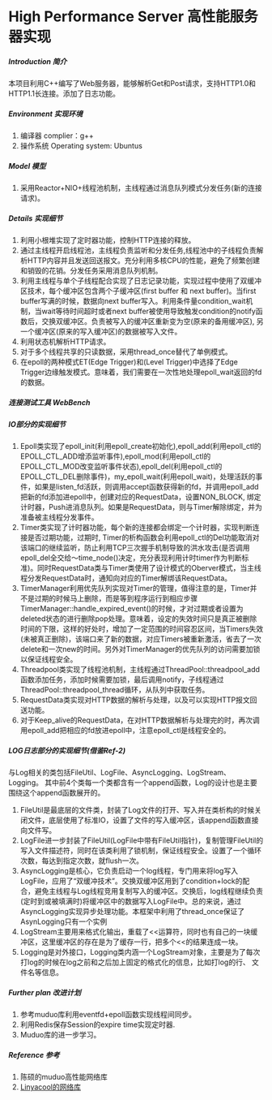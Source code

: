 # High Performance Server 高性能服务器实现

##### Introduction 简介
本项目利用C++编写了Web服务器，能够解析Get和Post请求，支持HTTP1.0和HTTP1.1长连接。添加了日志功能。

##### Environment 实现环境
1. 编译器 complier：g++
2. 操作系统 Operating system: Ubuntus


##### Model 模型
1. 采用Reactor+NIO+线程池机制，主线程通过消息队列模式分发任务(新的连接请求)。

##### Details 实现细节
1. 利用小根堆实现了定时器功能，控制HTTP连接的释放。
2. 通过主线程开启线程池，主线程负责监听和分发任务,线程池中的子线程负责解析HTTP内容并且发送回送报文。充分利用多核CPU的性能，避免了频繁创建和销毁的花销。分发任务采用消息队列机制。
3. 利用主线程与单个子线程配合实现了日志记录功能，实现过程中使用了双缓冲区技术，每个缓冲区包含两个子缓冲区(first buffer 和 next buffer)。当first buffer写满的时候，数据向next buffer写入。利用条件量condition_wait机制，当wait等待时间超时或者next buffer被使用导致触发condition的notify函数后，交换双缓冲区。负责被写入的缓冲区重新变为空(原来的备用缓冲区), 另一个缓冲区(原来的写入缓冲区)的数据被写入文件。
4. 利用状态机解析HTTP请求。
5. 对于多个线程共享的只读数据，采用thread_once替代了单例模式。
6. 在epoll的两种模式ET(Edge Trigger)和(Level Trigger)中选择了Edge Trigger边缘触发模式。意味着，我们需要在一次性地处理epoll_wait返回的fd的数据。


##### 连接测试工具 WebBench

##### IO部分的实现细节
1. Epoll类实现了epoll_init(利用epoll_create初始化),epoll_add(利用epoll_ctl的EPOLL_CTL_ADD增添监听事件),epoll_mod(利用epoll_ctl的EPOLL_CTL_MOD改变监听事件状态),epoll_del(利用epoll_ctl的EPOLL_CTL_DEL删除事件)，my_epoll_wait(利用epoll_wait)，处理活跃的事件，如果是listen_fd活跃，则调用accept函数获得新的fd，并调用epoll_add把新的fd添加进epoll中，创建对应的RequestData，设置NON_BLOCK, 绑定计时器，Push进消息队列。如果是RequestData，则与Timer解除绑定，并为准备被主线程分发事件。
2. Timer类实现了计时器功能，每个新的连接都会绑定一个计时器，实现判断连接是否过期功能，过期时, Timer的析构函数会利用epoll_ctl的Del功能取消对该端口的继续监听，防止利用TCP三次握手机制导致的洪水攻击(是否调用epoll_del全交给～time_node()决定，充分表现利用计时timer作为判断标准)。同时RequestData类与Timer类使用了设计模式的Oberver模式，当主线程分发RequestData时，通知向对应的Timer解绑该RequestData。
3. TimerManager利用优先队列实现对Timer的管理，值得注意的是，Timer并不是过期的时候马上删除，而是等到程序运行到相应步骤TimerManager::handle_expired_event()的时候，才对过期或者设置为deleted状态的进行删除pop处理。意味着，设定的失效时间只是真正被删除时间的下限，这样的好处时，增加了一定范围的时间容忍区间，当Timers失效(未被真正删除)，该端口来了新的数据，对应Timers被重新激活，省去了一次delete和一次new的时间。另外对TimerManager的优先队列的访问需要加锁以保证线程安全。
4. Threadpool类实现了线程池机制，主线程通过ThreadPool::threadpool_add函数添加任务，添加时候需要加锁，最后调用notify，子线程通过ThreadPool::threadpool_thread循环，从队列中获取任务。
5. RequestData类实现对HTTP数据的解析与处理，以及可以实现HTTP报文回送功能。
6. 对于Keep_alive的RequestData，在对HTTP数据解析与处理完的时，再次调用epoll_add把相应的fd放进epoll中，注意epoll_ctl是线程安全的。

##### LOG日志部分的实现细节(借鉴Ref-2)
与Log相关的类包括FileUtil、LogFile、AsyncLogging、LogStream、Logging。
其中前4个类每一个类都含有一个append函数，Log的设计也是主要围绕这个append函数展开的。

1. FileUtil是最底层的文件类，封装了Log文件的打开、写入并在类析构的时候关闭文件，底层使用了标准IO，设置了文件的写入缓冲区，该append函数直接向文件写。
2. LogFile进一步封装了FileUtil(LogFile中带有FileUtil指针)，复制管理FileUtil的写入文件描述符，同时在该类利用了锁机制，保证线程安全。设置了一个循环次数，每达到指定次数，就flush一次。
3. AsyncLogging是核心，它负责启动一个log线程，专门用来将log写入LogFile，应用了“双缓冲技术”。交换双缓冲区用到了condition+lock的配合，避免主线程与Log线程竞用复制写入的缓冲区。交换后，log线程继续负责(定时到或被填满时)将缓冲区中的数据写入LogFile中。总的来说，通过AsyncLogging实现异步处理功能。本框架中利用了thread_once保证了AsynLogging只有一个实例
4. LogStream主要用来格式化输出，重载了<<运算符，同时也有自己的一块缓冲区，这里缓冲区的存在是为了缓存一行，把多个<<的结果连成一块。
5. Logging是对外接口，Logging类内涵一个LogStream对象，主要是为了每次打log的时候在log之前和之后加上固定的格式化的信息，比如打log的行、
文件名等信息。

##### Further plan 改进计划
1. 参考muduo库利用eventfd+epoll函数实现线程间同步。
2. 利用Redis保存Session的expire time实现定时器.
3. Muduo库的进一步学习。

##### Reference 参考
1. 陈硕的muduo高性能网络库
2. [Linyacool的网络库](https://github.com/linyacool/WebServer)
